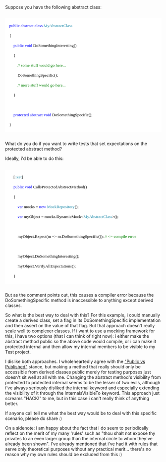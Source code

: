 Suppose you have the following abstract class:

<code>
<div style="font-family: Consolas; font-size: 10pt; color: black; background: white;">
<p style="margin: 0px;">&nbsp;&nbsp;&nbsp; <span style="color: blue;">public</span> <span style="color: blue;">abstract</span> <span style="color: blue;">class</span> <span style="color: #2b91af;">MyAbstractClass</span></p>
<p style="margin: 0px;">&nbsp;&nbsp;&nbsp; {</p>
<p style="margin: 0px;">&nbsp;&nbsp;&nbsp; &nbsp;&nbsp;&nbsp; <span style="color: blue;">public</span> <span style="color: blue;">void</span> DoSomethingInteresting()</p>
<p style="margin: 0px;">&nbsp;&nbsp;&nbsp; &nbsp;&nbsp;&nbsp; {</p>
<p style="margin: 0px;">&nbsp;&nbsp;&nbsp; &nbsp;&nbsp;&nbsp; &nbsp;&nbsp;&nbsp; <span style="color: green;">// some stuff would go here...</span></p>
<p style="margin: 0px;">&nbsp;&nbsp;&nbsp; &nbsp;&nbsp;&nbsp; &nbsp;&nbsp;&nbsp; DoSomethingSpecific();</p>
<p style="margin: 0px;">&nbsp;&nbsp;&nbsp; &nbsp;&nbsp;&nbsp; &nbsp;&nbsp;&nbsp; <span style="color: green;">// more stuff would go here...</span></p>
<p style="margin: 0px;">&nbsp;&nbsp;&nbsp; &nbsp;&nbsp;&nbsp; }</p>
<p style="margin: 0px;">&nbsp;</p>
<p style="margin: 0px;">&nbsp;&nbsp;&nbsp; &nbsp;&nbsp;&nbsp; <span style="color: blue;">protected</span> <span style="color: blue;">abstract</span> <span style="color: blue;">void</span> DoSomethingSpecific();</p>
<p style="margin: 0px;">&nbsp;&nbsp;&nbsp; }</p>
</div>
</code>

What do you do if you want to write tests that set expectations on the protected abstract method?

Ideally, i'd be able to do this:

<code>
<div style="font-family: Consolas; font-size: 10pt; color: black; background: white;">
<p style="margin: 0px;">&nbsp;&nbsp;&nbsp; &nbsp;&nbsp;&nbsp; [<span style="color: #2b91af;">Test</span>]</p>
<p style="margin: 0px;">&nbsp;&nbsp;&nbsp; &nbsp;&nbsp;&nbsp; <span style="color: blue;">public</span> <span style="color: blue;">void</span> CallsProtectedAbstractMethod()</p>
<p style="margin: 0px;">&nbsp;&nbsp;&nbsp; &nbsp;&nbsp;&nbsp; {</p>
<p style="margin: 0px;">&nbsp;&nbsp;&nbsp; &nbsp;&nbsp;&nbsp; &nbsp;&nbsp;&nbsp; <span style="color: blue;">var</span> mocks = <span style="color: blue;">new</span> <span style="color: #2b91af;">MockRepository</span>();</p>
<p style="margin: 0px;">&nbsp;&nbsp;&nbsp; &nbsp;&nbsp;&nbsp; &nbsp;&nbsp;&nbsp; <span style="color: blue;">var</span> myObject = mocks.DynamicMock&lt;<span style="color: #2b91af;">MyAbstractClass</span>&gt;();</p>
<p style="margin: 0px;">&nbsp;</p>
<p style="margin: 0px;">&nbsp;&nbsp;&nbsp; &nbsp;&nbsp;&nbsp; &nbsp;&nbsp;&nbsp; myObject.Expect(m =&gt; m.DoSomethingSpecific()); <span style="color: green;">// &lt;= compile error</span></p>
<p style="margin: 0px;">&nbsp;</p>
<p style="margin: 0px;">&nbsp;&nbsp;&nbsp; &nbsp;&nbsp;&nbsp; &nbsp;&nbsp;&nbsp; myObject.DoSomethingInteresting();</p>
<p style="margin: 0px;">&nbsp;&nbsp;&nbsp; &nbsp;&nbsp;&nbsp; &nbsp;&nbsp;&nbsp; myObject.VerifyAllExpectations();</p>
<p style="margin: 0px;">&nbsp;&nbsp;&nbsp; &nbsp;&nbsp;&nbsp; }</p>
</div>
</code>

But as the comment points out, this causes a compiler error because the DoSomethingSpecific method is inaccessible to anything except derived classes.

So what is the best way to deal with this? For this example, i could manually create a derived class, set a flag in its DoSomethingSpecific implementation and then assert on the value of that flag.  But that approach doesn't really scale well to complexer classes.  If i want to use a mocking framework for this, i have two options (that i can think of right now): i either make the abstract method public so the above code would compile, or i can make it protected internal and then allow my internal members to be visible to my Test project.

I dislike both approaches. I wholeheartedly agree with the <a href="http://ayende.com/Blog/archive/2008/06/25/Public-vs.-Published.aspx">"Public vs Published"</a> stance, but making a method that really should only be accessible from derived classes public merely for testing purposes just doesn't sit well at all with me.  Changing the abstract method's visibility from protected to protected internal seems to be the lesser of two evils, although i've always seriously disliked the internal keyword and especially extending the visibility of it through the InternalsVisibleTo keyword. This approach just screams "HACK!" to me, but in this case i can't really think of anything better.

If anyone call tell me what the best way would be to deal with this specific scenario, please do share :)

On a sidenote: i am happy about the fact that i do seem to periodically reflect on the merit of my many 'rules' such as "thou shalt not expose thy privates to an even larger group than the internal circle to whom they've already been shown".  I've already mentioned that i've had it with rules that serve only theoretical purposes without any practical merit... there's no reason why my own rules should be excluded from this :)
